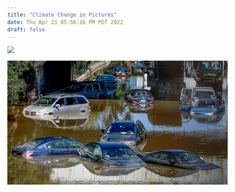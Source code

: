```yaml
---
title: "Climate Change in Pictures"
date: Thu Apr 21 05:56:16 PM PDT 2022
draft: false
---
```


![](/images/image7.png)

![](/images/image4.png)
